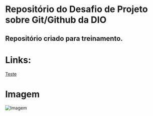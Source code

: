 # Repositório do Desafio de Projeto sobre Git/Github da DIO
## Repositório criado para treinamento.

# **Links:**
[Teste](http://www.google.com.br)

# **Imagem**
![Imagem](https://play-lh.googleusercontent.com/P3xTS7gQrh0S2e_99KmHVGiVUcvepvj4eFFhqU_y6XFRegRoo1fTZ8r6t1MUsmfRxXNJ=w240-h480-rw)
